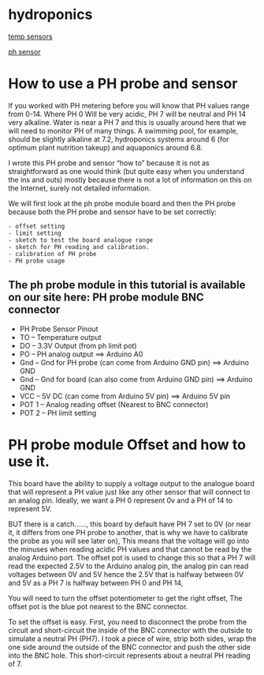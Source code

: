 # hydroponics

[temp sensors](https://www.amazon.ca/gp/product/B087NGQFV2/ref=ppx_yo_dt_b_asin_title_o04_s00?ie=UTF8&psc=1)

[ph sensor](https://www.amazon.ca/gp/product/B07RY6SJLQ/ref=ppx_yo_dt_b_asin_title_o03_s00?ie=UTF8&psc=1)


# How to use a PH probe and sensor

If you worked with PH metering before you will know that PH values range from 0-14. Where PH 0 Will be very acidic, PH 7 will be neutral and PH 14 very alkaline. Water is near a PH 7 and this is usually around here that we will need to monitor PH of many things. A swimming pool, for example, should be slightly alkaline at 7.2, hydroponics systems around 6 (for optimum plant nutrition takeup) and aquaponics around 6.8.

I wrote this PH probe and sensor “how to” because it is not as straightforward as one would think (but quite easy when you understand the ins and outs) mostly because there is not a lot of information on this on the Internet, surely not detailed information.

We will first look at the ph probe module board and then the PH probe because both the PH probe and sensor have to be set correctly:

    - offset setting
    - limit setting
    - sketch to test the board analogue range
    - sketch for PH reading and calibration.
    - calibration of PH probe
    - PH probe usage

## The ph probe module in this tutorial is available on our site here: PH probe module BNC connector

 - PH Probe Sensor Pinout
 - TO – Temperature output
 - DO – 3.3V Output (from ph limit pot)
 - PO – PH analog output ==> Arduino A0
 - Gnd – Gnd for PH probe (can come from Arduino GND pin) ==> Arduino GND
 - Gnd  – Gnd for board (can also come from Arduino GND pin) ==> Arduino GND
 - VCC – 5V DC (can come from Arduino 5V pin) ==> Arduino 5V pin
 - POT 1 – Analog reading offset (Nearest to BNC connector)
 - POT 2 – PH limit setting

# PH probe module Offset and how to use it.

This board have the ability to supply a voltage output to the analogue board that will represent a PH value just like any other sensor that will connect to an analog pin. Ideally, we want a PH 0 represent 0v and a PH of 14 to represent 5V.

BUT there is a catch……, this board by default have PH 7 set to 0V (or near it, it differs from one PH probe to another, that is why we have to calibrate the probe as you will see later on), This means that the voltage will go into the minuses when reading acidic PH values and that cannot be read by the analog Arduino port. The offset pot is used to change this so that a PH 7 will read the expected 2.5V to the Arduino analog pin, the analog pin can read voltages between 0V and 5V hence the 2.5V that is halfway between 0V and 5V as a PH 7 is halfway between PH 0 and PH 14,

You will need to turn the offset potentiometer to get the right offset, The offset pot is the blue pot nearest to the BNC connector.

To set the offset is easy. First, you need to disconnect the probe from the circuit and short-circuit the inside of the BNC connector with the outside to simulate a neutral PH (PH7). I took a piece of wire, strip both sides, wrap the one side around the outside of the BNC connector and push the other side into the BNC hole. This short-circuit represents about a neutral PH reading of 7.
